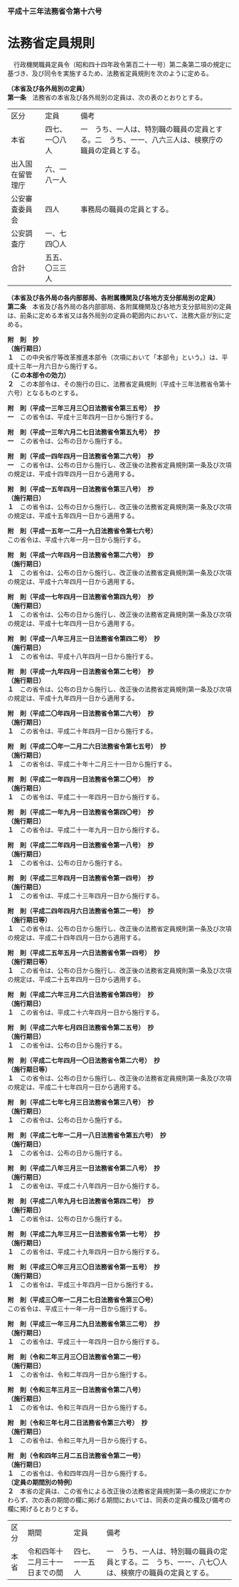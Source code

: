 ### 平成十三年法務省令第十六号  
# 法務省定員規則  
　行政機関職員定員令（昭和四十四年政令第百二十一号）第二条第二項の規定に基づき、及び同令を実施するため、法務省定員規則を次のように定める。  
  
**（本省及び各外局別の定員）**  
**第一条**　法務省の本省及び各外局別の定員は、次の表のとおりとする。  

||||  
| --- | --- | --- |  
|区分|定員|備考|  
|本省|四七、一〇八人|一　うち、一人は、特別職の職員の定員とする。二　うち、一一、八六三人は、検察庁の職員の定員とする。|  
|出入国在留管理庁|六、一八一人||  
|公安審査委員会|四人|事務局の職員の定員とする。|  
|公安調査庁|一、七四〇人||  
|合計|五五、〇三三人||  
  
  
**（本省及び各外局の各内部部局、各附属機関及び各地方支分部局別の定員）**  
**第二条**　本省及び各外局の各内部部局、各附属機関及び各地方支分部局別の定員は、前条に定める本省又は各外局別の定員の範囲内において、法務大臣が別に定める。  
  
**附　則　抄**  
**（施行期日）**  
**１**　この中央省庁等改革推進本部令（次項において「本部令」という。）は、平成十三年一月六日から施行する。  
**（この本部令の効力）**  
**２**　この本部令は、その施行の日に、法務省定員規則（平成十三年法務省令第十六号）となるものとする。  
  
**附　則（平成一三年三月三〇日法務省令第三五号）　抄**  
**一**　この省令は、平成十三年四月一日から施行する。  
  
**附　則（平成一三年六月二七日法務省令第五九号）　抄**  
**一**　この省令は、公布の日から施行する。  
  
**附　則（平成一四年四月一日法務省令第二六号）　抄**  
**一**　この省令は、公布の日から施行し、改正後の法務省定員規則第一条及び次項の規定は、平成十四年四月一日から適用する。  
  
**附　則（平成一五年四月一日法務省令第三八号）　抄**  
**（施行期日）**  
**１**　この省令は、公布の日から施行し、改正後の法務省定員規則第一条及び次項の規定は、平成十五年四月一日から適用する。  
  
**附　則（平成一五年一二月一九日法務省令第七六号）**  
この省令は、平成十六年一月一日から施行する。  
  
**附　則（平成一六年四月一日法務省令第二六号）　抄**  
**（施行期日）**  
**１**　この省令は、公布の日から施行し、改正後の法務省定員規則第一条及び次項の規定は、平成十六年四月一日から適用する。  
  
**附　則（平成一七年四月一日法務省令第四九号）　抄**  
**（施行期日）**  
**１**　この省令は、公布の日から施行し、改正後の法務省定員規則第一条及び次項の規定は、平成十七年四月一日から適用する。  
  
**附　則（平成一八年三月三一日法務省令第四二号）　抄**  
**（施行期日）**  
**１**　この省令は、平成十八年四月一日から施行する。  
  
**附　則（平成一九年四月一日法務省令第二七号）　抄**  
**（施行期日）**  
**１**　この省令は、公布の日から施行し、改正後の法務省定員規則第一条及び次項の規定は、平成十九年四月一日から適用する。  
  
**附　則（平成二〇年四月一日法務省令第二六号）　抄**  
**（施行期日）**  
**１**　この省令は、平成二十年四月一日から施行する。  
  
**附　則（平成二〇年一二月二六日法務省令第七五号）　抄**  
**（施行期日）**  
**１**　この省令は、平成二十年十二月三十一日から施行する。  
  
**附　則（平成二一年四月一日法務省令第二〇号）　抄**  
**（施行期日）**  
**１**　この省令は、平成二十一年四月一日から施行する。  
  
**附　則（平成二一年九月一日法務省令第四〇号）　抄**  
**（施行期日）**  
**１**　この省令は、平成二十一年九月一日から施行する。  
  
**附　則（平成二二年四月一日法務省令第一八号）　抄**  
**（施行期日）**  
**１**　この省令は、公布の日から施行する。  
  
**附　則（平成二三年四月一日法務省令第一四号）　抄**  
**（施行期日）**  
**１**　この省令は、平成二十三年四月一日から施行する。  
  
**附　則（平成二四年四月六日法務省令第二一号）　抄**  
**（施行期日等）**  
**１**　この省令は、公布の日から施行し、改正後の法務省定員規則第一条及び次項の規定は、平成二十四年四月一日から適用する。  
  
**附　則（平成二五年五月一六日法務省令第一四号）　抄**  
**（施行期日等）**  
**１**　この省令は、公布の日から施行し、改正後の法務省定員規則第一条及び次項の規定は、平成二十五年四月一日から適用する。  
  
**附　則（平成二六年三月二六日法務省令第四号）　抄**  
**（施行期日）**  
**１**　この省令は、平成二十六年四月一日から施行する。  
  
**附　則（平成二六年七月四日法務省令第二五号）　抄**  
**（施行期日）**  
**１**　この省令は、公布の日から施行する。  
  
**附　則（平成二七年四月一〇日法務省令第二六号）　抄**  
**（施行期日等）**  
**１**　この省令は、公布の日から施行し、改正後の法務省定員規則第一条及び次項の規定は、平成二十七年四月一日から適用する。  
  
**附　則（平成二七年七月三日法務省令第三八号）　抄**  
**（施行期日）**  
**１**　この省令は、公布の日から施行する。  
  
**附　則（平成二七年一二月一八日法務省令第五六号）　抄**  
**（施行期日）**  
**１**　この省令は、公布の日から施行する。  
  
**附　則（平成二八年三月三一日法務省令第二八号）　抄**  
**（施行期日）**  
**１**　この省令は、平成二十八年四月一日から施行する。  
  
**附　則（平成二八年九月七日法務省令第四二号）　抄**  
**（施行期日）**  
**１**　この省令は、公布の日から施行する。  
  
**附　則（平成二九年三月三一日法務省令第一七号）　抄**  
**（施行期日）**  
**１**　この省令は、平成二十九年四月一日から施行する。  
  
**附　則（平成三〇年三月三〇日法務省令第一五号）　抄**  
**（施行期日）**  
**１**　この省令は、平成三十年四月一日から施行する。  
  
**附　則（平成三〇年一二月二七日法務省令第三〇号）**  
この省令は、平成三十一年一月一日から施行する。  
  
**附　則（平成三一年三月二九日法務省令第三二号）　抄**  
**（施行期日）**  
**１**　この省令は、平成三十一年四月一日から施行する。  
  
**附　則（令和二年三月三〇日法務省令第二一号）**  
**（施行期日）**  
**１**　この省令は、令和二年四月一日から施行する。  
  
**附　則（令和三年三月三一日法務省令第二八号）**  
**（施行期日）**  
**１**　この省令は、令和三年四月一日から施行する。  
  
**附　則（令和三年七月二日法務省令第三六号）　抄**  
**（施行期日）**  
**１**　この省令は、令和三年九月一日から施行する。  
  
**附　則（令和四年三月二五日法務省令第二一号）**  
**（施行期日）**  
**１**　この省令は、令和四年四月一日から施行する。  
**（定員の期間別の特例）**  
**２**　本省の定員は、この省令による改正後の法務省定員規則第一条の規定にかかわらず、次の表の期間の欄に掲げる期間においては、同表の定員の欄及び備考の欄に掲げるとおりとする。  

|||||  
| --- | --- | --- | --- |  
|区分|期間|定員|備考|  
|本省|令和四年十二月三十一日までの間|四七、一一五人|一　うち、一人は、特別職の職員の定員とする。二　うち、一一、八七〇人は、検察庁の職員の定員とする。|  
  
